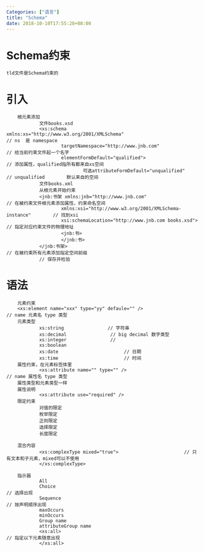 ```yaml
---
Categories: ["语言"]
title: "Schema"
date: 2018-10-10T17:55:28+08:00
---
```


# Schema约束
    tld文件是Schema约束的
# 引入
        根元素添加
                文件books.xsd
                <xs:schema        xmlns:xs="http://www.w3.org/2001/XMLSchema"                                // ns  是 namespace
                        targetNamespace="http://www.jnb.com"                        // 给当前约束文件起一个名字
                        elementFormDefault="qualified">                                        // 添加属性，qualified指所有都来自xs空间
                                可选attributeFormDefault="unqualified"                                // unqualified        默认来自的空间
                文件books.xml
                从根元素开始约束
                <jnb:书架 xmlns:jnb="http://www.jnb.com"                                        // 在被约束文件根元素添加属性，约束命名空间
                        xmlns:xsi="http://www.w3.org/2001/XMLSchema-instance"        // 找到xsi
                        xsi:schemaLocation="http://www.jnb.com books.xsd">        // 指定对应约束文件的物理地址
                        <jnb:书>
                        </jnb:书>
                </jnb:书架>                                                                                                // 在被约束所有元素添加指定空间前缀
                // 保存并检验
# 语法
        元素约束
        <xs:element name="xxx" type="yy" defaule="" />                                                        // name 元素名 type 类型
        元素类型
                xs:string                // 字符串
                xs:decimal                // big decimal 数字类型
                xs:integer                // 
                xs:boolean
                xs:date                        // 日期
                xs:time                        // 时间
        属性约束，在元素标签体里
                <xs:attribute name="" type="" />                                                                        // name 属性名 type 类型
        属性类型和元素类型一样
        属性说明
                <xs:attribute use="required" />
        限定约束
                对值的限定
                枚举限定
                正则限定
                选择限定
                长度限定

        混合内容
                <xs:complexType mixed="true">                        // 只有文本和子元素，mixed可以不使用
                </xs:complexType>
        
        指示器
                All
                Choice                                                                // 选择出现
                Sequence                                                        // 按声明顺序出现
                maxOccurs
                minOccurs
                Group name
                attributeGroup name
                <xs:all>                                                        // 指定以下元素随意出现
                </xs:all>                                                                
